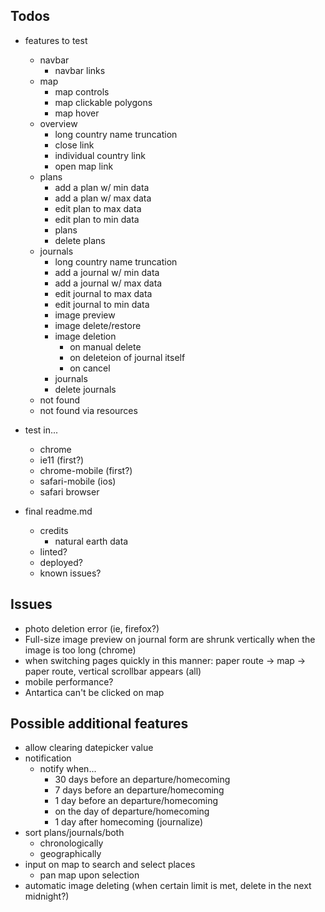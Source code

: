 ## Todos

- features to test
  - navbar
    - navbar links
  - map
    - map controls
    - map clickable polygons
    - map hover
  - overview
    - long country name truncation
    - close link
    - individual country link
    - open map link
  - plans
    - add a plan w/ min data
    - add a plan w/ max data
    - edit plan to max data
    - edit plan to min data
    - plans
    - delete plans
  - journals
    - long country name truncation
    - add a journal w/ min data
    - add a journal w/ max data
    - edit journal to max data
    - edit journal to min data
    - image preview
    - image delete/restore
    - image deletion
      - on manual delete
      - on deleteion of journal itself
      - on cancel
    - journals
    - delete journals
  - not found
  - not found via resources

- test in...
  - chrome
  - ie11 (first?)
  - chrome-mobile (first?)
  - safari-mobile (ios)
  - safari browser

- final readme.md
  - credits
    - natural earth data
  - linted?
  - deployed?
  - known issues?

## Issues

- photo deletion error (ie, firefox?)
- Full-size image preview on journal form are shrunk vertically when the image is too long (chrome)
- when switching pages quickly in this manner: paper route -> map -> paper route, vertical scrollbar appears (all)
- mobile performance?
- Antartica can't be clicked on map

## Possible additional features

- allow clearing datepicker value
- notification
  - notify when...
    - 30 days before an departure/homecoming
    - 7 days before an departure/homecoming
    - 1 day before an departure/homecoming
    - on the day of departure/homecoming
    - 1 day after homecoming (journalize)
- sort plans/journals/both
  - chronologically
  - geographically
- input on map to search and select places
  - pan map upon selection
- automatic image deleting (when certain limit is met, delete in the next midnight?)
